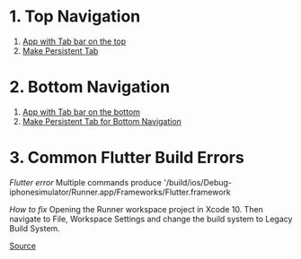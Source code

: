 
# 1. Top Navigation
1. [App with Tab bar on the top](https://proandroiddev.com/flutter-creating-multi-widget-applications-with-tabbar-902a51452075)
2. [Make Persistent Tab](https://medium.com/@diegoveloper/flutter-persistent-tab-bars-a26220d322bc)

# 2. Bottom Navigation 
1. [App with Tab bar on the bottom](https://willowtreeapps.com/ideas/how-to-use-flutter-to-build-an-app-with-bottom-navigation)
2. [Make Persistent Tab for Bottom Navigation](https://stackoverflow.com/questions/52598900/flutter-bottomnavigationbar-rebuilds-page-on-change-of-tab)

# 3. Common Flutter Build Errors
*Flutter error*
Multiple commands produce '/build/ios/Debug-iphonesimulator/Runner.app/Frameworks/Flutter.framework

*How to fix*
Opening the Runner workspace project in Xcode 10. Then navigate to File, Workspace Settings and change the build system to Legacy Build System.

[Source](https://github.com/flutter/flutter/issues/20685)
